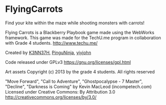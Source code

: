 FlyingCarrots
=============
Find your kite within the maze while shooting monsters with carrots!

Flying Carrots is a Blackberry Playbook game made using the WebWorks framework.
This game was made for the TechU.me program in collaboration with Grade 4 students.
<http://www.techu.me/>

Created by <a href="https://github.com/K3NN37H">K3NN37H</a>, <a href="https://github.com/PinguNinja">PinguNinja</a>, <a href="https://github.com/yjyjohn">yjyjohn</a>

Code released under GPLv3 <https://gnu.org/licenses/gpl.html>

Art assets Copyright (c) 2013 by the grade 4 students. All rights reserved

"Move Forward", "Call to Adventure", "Ghostpocalypse - 7 Master", "Decline", "Darkness is Coming" by Kevin MacLeod (incompetech.com)
Licensed under Creative Commons: By Attribution 3.0
<http://creativecommons.org/licenses/by/3.0/>
